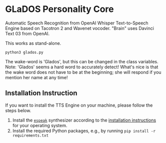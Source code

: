 # GLaDOS Personality Core

Automatic Speech Recognition from OpenAI Whisper
Text-to-Speech Engine based on Tacotron 2 and Wavenet vocoder.
"Brain" uses Davinci Text 03 from OpenAI.

This works as stand-alone.
```console
python3 glados.py
```

The wake-word is 'Glados', but this can be changed in the class variables.
Note: 'Glados' seems a hard word to accurately detect!  What's nice is that the wake word does not have to be at the beginning; she will respond if you mention her name at any time!


## Installation Instruction
If you want to install the TTS Engine on your machine, please follow the steps
below.

1. Install the [`espeak`](https://github.com/espeak-ng/espeak-ng) synthesizer
   according to the [installation
   instructions](https://github.com/espeak-ng/espeak-ng/blob/master/docs/guide.md)
   for your operating system.
2. Install the required Python packages, e.g., by running `pip install -r
   requirements.txt`
